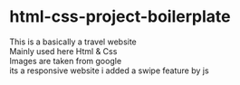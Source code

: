 # html-css-project-boilerplate
This is a basically a travel website <br>
Mainly used here Html & Css <br>
Images are taken from google <br>
its a responsive website i added a swipe feature by js<br>
